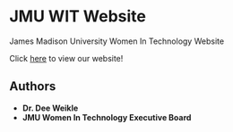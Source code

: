 # JMU WIT Website

James Madison University Women In Technology Website

Click [here](https://weikleda.github.io/jmuwit) to view our website!

## Authors

* **Dr. Dee Weikle**
* **JMU Women In Technology Executive Board**

